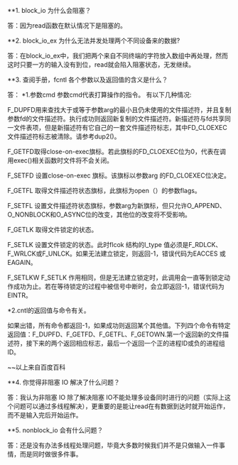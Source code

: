 **1. block_io 为什么会阻塞？

答：因为read函数在默认情况下是阻塞的。

**2. block_io_ex 为什么无法并发处理两个不同设备来的数据?

答：在block_io_ex中，我们把两个来自不同终端的字符放入数组中再处理，然而这时只要一方的输入没有到位，read就会陷入阻塞状态，无发继续。

**3. 查阅手册，fcntl 各个参数以及返回值的含义是什么？

答： 
*1.参数cmd
参数cmd代表打算操作的指令。
有以下几种情况:

F_DUPFD用来查找大于或等于参数arg的最小且仍未使用的文件描述符，并且复制参数fd的文件描述符。执行成功则返回新复制的文件描述符。新描述符与fd共享同一文件表项，但是新描述符有它自己的一套文件描述符标志，其中FD_CLOEXEC文件描述符标志被清除。请参考dup2()。

F_GETFD取得close-on-exec旗标。若此旗标的FD_CLOEXEC位为0，代表在调用exec()相关函数时文件将不会关闭。

F_SETFD 设置close-on-exec 旗标。该旗标以参数arg 的FD_CLOEXEC位决定。

F_GETFL 取得文件描述符状态旗标，此旗标为open（）的参数flags。

F_SETFL 设置文件描述符状态旗标，参数arg为新旗标，但只允许O_APPEND、O_NONBLOCK和O_ASYNC位的改变，其他位的改变将不受影响。

F_GETLK 取得文件锁定的状态。

F_SETLK 设置文件锁定的状态。此时flcok 结构的l_type 值必须是F_RDLCK、F_WRLCK或F_UNLCK。如果无法建立锁定，则返回-1，错误代码为EACCES 或EAGAIN。

F_SETLKW F_SETLK 作用相同，但是无法建立锁定时，此调用会一直等到锁定动作成功为止。若在等待锁定的过程中被信号中断时，会立即返回-1，错误代码为EINTR。

*2.cntl的返回值与命令有关。

如果出错，所有命令都返回-1，如果成功则返回某个其他值。下列四个命令有特定返回值：F_DUPFD、F_GETFD、F_GETFL、F_GETOWN.第一个返回新的文件描述符，接下来的两个返回相应标志，最后一个返回一个正的进程ID或负的进程组ID。

~~以上来自百度百科

**4. 你觉得非阻塞 IO 解决了什么问题？

答：我认为非阻塞 IO 除了解决阻塞 IO不能处理多设备同时进行的问题（实际上这个问题可以通过多线程解决），更重要的是能让read在有数据到达时就开始运作，而不是输入完后开始运作。

**5. nonblock_io 会有什么问题？

答：还是没有办法多线程处理问题，毕竟大多数时候我们并不是只做输入一件事情，而是同时做很多件事。
